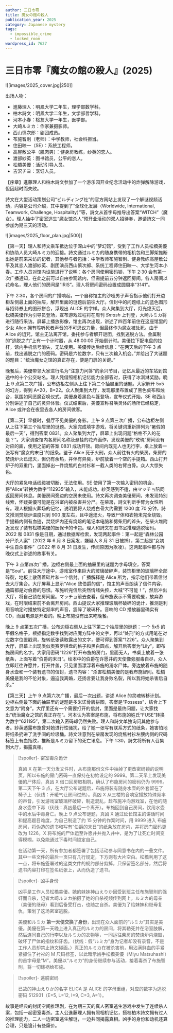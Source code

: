```yaml
---
author: 三日市零
title: 魔女の館の殺人
publication_year: 2025
category: Japanese mystery
tags:
  - impossible_crime
  - locked_room
wordpress_id: 7627
---
```


# 三日市零『魔女の館の殺人』(2025)

![[images/2025_cover.jpg|250]]

出场人物：
- 進藤理人：明鳳大学二年生，理学部数学科。
- 柏木詩文：明鳳大学二年生，文学部哲学科。
- 河本小春：桜友大学一年生，医学部。
- 大崎ルミカ：作家兼摄影师。
- 西山慎次郎：剧团成员。
- 布施智則（老师）：中学教师，社会科担当。
- 住田映一（SE）：系统工程师。
- 高屋敷公平（肌肉男）：健身房教练，纱英的恋人。
- 渡部紗英：图书馆员，公平的恋人。
- 松橋美優：活动引导人员。
- 吉沢チヨ：烹饪人员。

【序章】進藤理人和柏木詩文参加了一个游乐园开业纪念活动中的炸弹解除游戏，但因超时而失败。

詩文在大型活动策划公司“ビルディング社”的官方网站上发现了一个解谜视频活动，内容是公司介绍，其中提到了“全球化发展（Worldwide, International, Teamwork, Challenge, Hospitality）”等，詩文从首字母推导出答案“WITCH”（魔女）。理人抽中了密室逃生“魔女馆杀人”预开业活动的双人招待券，邀请詩文一同参加为期三天的活动。

![[images/2025_floor_plan.jpg|500]]

【第一天】理人和詩文乘车抵达位于深山中的“梦幻馆”，受到了工作人员松橋美優和协助人员大崎ルミカ的迎接。詩文通过ルミカ的随身携带的相机包和三脚架推断出她是前来采访的记者，其他参与者包括：中学教师布施智則、健身教练高屋敷公平及其恋人渡部紗英、剧团演员西山慎次郎、系统工程师住田映一、大学生河本小春。工作人员对馆内设施进行了说明：各个房间使用密码锁，下午 2:30 会有第一次广播通知，在此之前可以自由参观馆内，但需提前五分钟返回房间。各人房间以花命名，理人他们的房间是“IRIS”。理人将房间密码设置成圆周率“3141”。

下午 2:30，各个房间的广播响起，一个自称馆主的沙哑男子声音指示他们打开边柜左侧最上面的抽屉，解开里面的谜题后前往大厅。信封中的问题纸上的蓝色图形与招待券上的图形拼合，浮现出 ALICE 的字样。众人聚集到大厅，灯光熄灭后，松橋美優作为引导员登场，宣布游戏过程将在周刊 <i>Smash</i> 上刊登，大崎ルミカ将进行随行采访。屏幕上播放影像，馆主再次出现，讲述了四百年前住在这座馆里的少女 Alice 拥有聆听死者声音的不可思议力量，但最终作为魔女被处死。由于 Alice 的诅咒，馆主无法离开馆，委托参与者解开谜团，找到逃脱方法。金属制的“逃脱之门”上有一个计时器，从 48:00:00 开始倒计时。美優拉下配电盘的拉杆，馆内手机信号消失，无法使用。美優传达后续信息：“在两天后的下午 3 点前，找出逃脱之门的密码。密码是六位数字，只有三次输入机会。”并给出了大谜题的题目：“统治魔女之馆的真正存在，便是门扉的关键。”

晚餐后，美優带领大家进行名为“注意力问答”的余兴节目，记忆从最近的车站到馆途中的十个公交站名。理人凭借照相机记忆能力全部答对，获得了冰淇淋奖励。晚上 9 点第二次广播，公布边柜左侧从上往下第二个抽屉里的谜题。大家解开 5x5 的幻方，得到 A=20，B=22。众人聚集到大厅，发现那里布置成了黑色桌布和烛台，氛围如同恶魔召唤仪式。美優身着黑色斗篷登场，宣布仪式开始，SE 和西山分别讲述了自己的灵异体验。仪式结束后，美優宣称召唤灵体的场所已经稳定，Alice 或许会在夜里去各人的房间做客。

【第二天】早餐时，餐厅不见美優的身影。上午 9 点第三次广播，公布边柜左侧从上往下第三个抽屉里的谜题。大家完成填字游戏，将关键词重新排列为“暑假的最后一天”，得到答案 0831。众人聚集到大厅，屏幕上出现问题“格格不入的花是？”。大家调查馆内各房间名称及悬挂的花卉画作，发现美優的“玫瑰”房间没有对应的画，使用之前的答案 0831 成功开锁。房间内既无人也无行李，桌上放着一张写有“魔女的末日”的纸条。鉴于 Alice 死于火刑，众人前往有火的柴房。柴房的焚烧炉火已熄灭，但仍有余热，并伴有异臭，炉前放着一个空的手提箱。西山打开炉子的双重门，里面掉出一件烧焦的白衬衫和一截人类的右臂白骨。众人大惊失色。

大厅的紧急电话线缆被切断，无法使用。SE 使用了第一次输入密码的机会，将“Alice”转换为数字“112935”输入，未能成功。紗英感到不适，由マッチョ陪同返回房间休息。美優房间旁边的空房未使用。詩文再次调查美優房间，未发现特别线索，怀疑美優可能是在浴室内被杀害并分尸。在柴房，詩文判断手臂为女性所有。理人根据火葬场的记忆，说明要将人烧成白骨大约需要 1200 度 70 分钟，詩文推测焚烧炉温度只到 900 度左右，且中途熄火，导致尸体和衣物未完全烧毁。手提箱内侧有血迹，焚烧炉内还有烧熔的笔记本电脑和劈柴用的斧头，在柴火堆附近发现了装有松橋美優的医保卡的卡包。理人和詩文在图书室推理逃脱密码。2022 和 0831 像是日期，通过数据库检索，发现两起事件：第一起是“森林公园分尸杀人案”（2022 年 6 月 8 日案发，嫌疑人 8 月 31 日被捕），第二起是“女初中生自杀事件”（2022 年 8 月 31 日发生，传闻原因为欺凌）。这两起事件都与昨晚仪式上讲述的故事有关。

下午 3 点第四次广播，边柜右侧最上面的抽屉里的谜题为字母填空，答案是“Soul”。前往大厅途中，游戏室传来巨大的玻璃破碎声，装饰柜里的玻璃杯全部碎裂，地板上散落着碎片和一个信封。广播解释是 Alice 所为，指示他们带着信封去大厅集合。大厅屏幕上显示“Alice 致伯爵的信”，馆主的声音朗读了信件内容，通篇都是对伯爵的怨恨。布施听完信后突然情绪失控，大喊“不可能！”，然后冲出大厅，将自己锁在房间里。マッチョ前去查看，但布施表示不需要晚餐，放弃游戏，在时限结束前不会离开房间。西山提议大家推理玻璃杯破碎的诡计，推测是利用音响定时播放特定频率的声音，震碎了玻璃杯。音响的 CD 播放器里确实有 CD，而且电源是开着的。晚上布施没有出来吃晚餐。

晚上 9 点第五次广播，公布边柜右侧从上往下第二个抽屉里的谜题：一个 5x5 的平假名格子，根据指定数字找到对应魔方阵中的文字，再以“处刑”的方式用笔在对应数字位置戳洞，旋转纸张读取露出的文字，便可得到答案“1226”。众人聚集到大厅，屏幕上出现类似奥赛罗棋盘的格子和黑白圆点，解开后答案为“Lily”，即布施房间的名字。大家用密码“1226”打开布施的房门，里面无人，书桌上放着一张纸条，上面写着“伯爵的末日”。绘本中的伯爵在许愿井的天使像旁服毒自尽，众人立即赶往许愿井，打开井盖，只见里面漂浮着布施的溺水尸体。旁边放着布施的随身水壶和一个装有遗书的信封，遗书内容：“杀害松橋美優的是我布施智則。松橋美優是我的不伦对象，逼迫我离婚，还扬言要让我身败名裂，所以我将她杀害后自杀。”

【第三天】上午 9 点第六次广播，最后一次出题，讲述 Alice 的灵魂转移计划。边柜右侧最下面的抽屉里的谜题是多米诺骨牌拼图，答案是“Possess”，结合上下文意为“附身”。大厅里还有一个需要打开的信封，里面是最终问题，让大家找出“统治魔女之馆的真正存在”。河本认为答案是布施，将布施的姓氏“FUSE”转换为数字“621195”，第二次输入密码却仍然失败。理人和詩文单独询问其他参与者。紗英透露布施曾对她进行性骚扰，给了她一张写有联系方式的纸条，她害怕地将纸条扔进了洗手间的垃圾桶。詩文注意到在柴房发现的烧焦衬衫左腰内侧的尺码标签上有血指纹，推断是ルミカ留下的死亡讯息。下午 1:30，詩文将所有人召集到大厅，揭露真相。

> [!spoiler]- 密室毒杀诡计
>
> 真凶 X 在第一天分发文件时，从布施那份文件中抽掉了更改密码锁的说明页，所以布施的房门密码一直保持在初始设定的 9999。第二天早上发现美優的尸体后，真凶 X 借口回房取相机，确认了布施房间的密码仍为 9999。第二天下午 3 点，在大厅公布谜题后，布施将装有随身水壶的外套留在了椅子上（伏线：开暖气让房间过热）。真凶 X 从三楼的音响室播放特殊频率的声音，引发游戏室玻璃杯破碎，制造混乱，趁布施冲向游戏室，在他的随身水壶中下毒（伏线：真凶最后一个离开）。布施回到自己房间，饮用水壶中的水后中毒身亡。晚上 9 点公布谜题，真凶 X 通过延长馆主的讲话时间和提高题目难度，为自己制造了约 15 分钟的作案时间，用 9999 进入 布施 房间，将伪造的遗书和写有“伯爵的末日”的纸条放在房内，并将房门密码更改为 1226。X 将布施的尸体运至许愿井并抛入井中，是为了让死亡时间变得模糊，以免能通过下毒时间锁定自己。
>
> 在活动第一天，所有参加者都签署了包括活动参与同意书在内的一叠文件。其中一些文件的最后一页只有几行规定，下方则有大片空白。松橋利用了这一点，将布施签署过的这类文件的规约部分剪掉，只保留签名部分，然后将遗书内容打印在签名纸张上，从而伪造了遗书。

> [!spoiler]- 凶手身份
>
> 凶手是工作人员松橋美優。她的妹妹神山えりか因受到班主任布施智則的强奸而自杀，记者大崎ルミカ拍摄了她的自杀视频传到网上，ルミカ的母亲（美優的继母）看到后备受打击，也随之自杀。美優为了给妹妹和继母复仇，策划了这场密室逃脱。
>
> 美優和ルミカ <b>第一天便交换了身份</b>，出现在众人面前的“ルミカ”其实是美優。美優在第一天晚上进入真正的ルミカ的房间，将其勒死并在浴室肢解，然后连同自己的行李以及ルミカ的衣物等，一同运往柴房的焚烧炉内烧毁，破坏了尸体的指纹和牙齿。（伏线：假“ルミカ”身为记者却没有录音，不是工作人员却禁止詩文碰画。）真正的ルミカ在被杀害前，用沾满鲜血的手紧紧抓住了衬衫的 M 尺码标签，以此暗示凶手松橋美優（Miyu Matsuhashi）的首字母是“M”。美優以“ルミカ”的身份继续参与活动，接着毒杀了布施智則，将一切嫁祸给布施。

> [!spoiler]- 逃脱密码
>
> 已故的神山えりか的名字 ELICA 是 ALICE 的字母重组，对应的数字为逃脱密码 512931（E=5, L=12, I=9, C=3, A=1）。

故事是经典的封闭空间推理剧，在为期三天的真人密室逃生游戏中发生了连续杀人案，包括一起密室毒杀。主人公進藤理人拥有照相机记忆，搭档柏木詩文拥有过人的推理能力，二人一边密室逃生解谜，一边共同揭露真相。凶手的身份和动机还算合理，只是诡计有些廉价。

